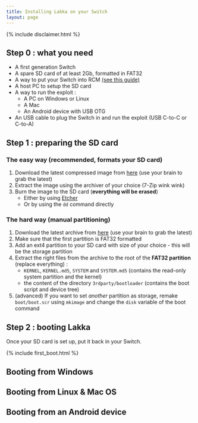 ```yaml
---
title: Installing Lakka on your Switch
layout: page
---
```


{% include disclaimer.html %}

## Step 0 : what you need

* A first generation Switch
* A spare SD card of at least 2Gb, formatted in FAT32
* A way to put your Switch into RCM [(see this guide)](https://xghostboyx.github.io/RCM-Guide/)
* A host PC to setup the SD card
* A way to run the exploit : 
    * A PC on Windows or Linux
    * A Mac
    * An Android device with USB OTG
* An USB cable to plug the Switch in and run the exploit (USB C-to-C or C-to-A)
    
## Step 1 : preparing the SD card

### The easy way (recommended, formats your SD card)

1. Download the latest compressed image from [here](https://natinusala.cheats-inc.org/natinusala/lakka-switch/archives/images/) (use your brain to grab the latest)
2. Extract the image using the archiver of your choice (7-Zip wink wink)
3. Burn the image to the SD card (**everything will be erased**)
    * Either by using [Etcher](https://etcher.io/)
    * Or by using the `dd` command directly
    
### The hard way (manual partitioning)

1. Download the latest archive from [here](https://natinusala.cheats-inc.org/natinusala/lakka-switch/archives/updates/) (use your brain to grab the latest)
2. Make sure that the first partition is FAT32 formatted
3. Add an ext4 partition to your SD card with size of your choice - this will be the storage partition
4. Extract the right files from the archive to the root of the **FAT32 partition** (replace everything) :
    * `KERNEL`, `KERNEL.md5`, `SYSTEM` and `SYSTEM.md5` (contains the read-only system partition and the kernel)
    * the content of the directory `3rdparty/bootloader` (contains the boot script and device tree)
5. (advanced) If you want to set _another_ partition as storage, remake `boot/boot.scr` using `mkimage` and change the `disk` variable of the boot command

## Step 2 : booting Lakka

Once your SD card is set up, put it back in your Switch.

{% include first_boot.html %}

## Booting from Windows

## Booting from Linux & Mac OS

## Booting from an Android device


